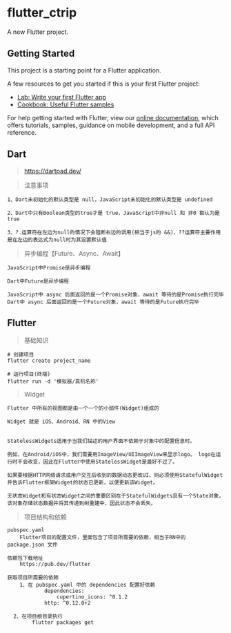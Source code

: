 # flutter_ctrip

A new Flutter project.

## Getting Started

This project is a starting point for a Flutter application.

A few resources to get you started if this is your first Flutter project:

- [Lab: Write your first Flutter app](https://flutter.dev/docs/get-started/codelab)
- [Cookbook: Useful Flutter samples](https://flutter.dev/docs/cookbook)

For help getting started with Flutter, view our
[online documentation](https://flutter.dev/docs), which offers tutorials,
samples, guidance on mobile development, and a full API reference.

## Dart
> https://dartpad.dev/

> 注意事项

```
1、Dart未初始化的默认类型是 null，JavaScript未初始化的默认类型是 undefined

2、Dart中只有Boolean类型的true才是 true，JavaScript中非null 和 非0 都认为是true

3、?.运算符在左边为null的情况下会阻断右边的调用(相当于js的 &&)，??运算符主要作用是在左边的表达式为null时为其设置默认值
```

> 异步编程【Future、Async、Await】

```
JavaScript中Promise是异步编程

Dart中Future是异步编程

JavaScript中 async 后面返回的是一个Promise对象，await 等待的是Promise执行完毕
Dart中 async 后面返回的是一个Future对象，await 等待的是Future执行完毕
```

## Flutter

> 基础知识

```
# 创建项目
flutter create project_name

# 运行项目(终端)
flutter run -d '模拟器/真机名称'
```

> Widget

```
Flutter 中所有的视图都是由一个一个的小部件(Widget)组成的

Widget 就是 iOS、Android、RN 中的View


StatelessWidgets适用于当我们描述的用户界面不依赖于对象中的配置信息时。

例如，在Android/iOS中，我们需要用ImageView/UIImageView来显示logo。 logo在运行时不会改变，因此在Flutter中使用StatelessWidget是最好不过了。

如果要根据HTTP网络请求或用户交互后收到的数据动态更改UI，则必须使用StatefulWidget并告诉Flutter框架Widget的状态已更新，以便更新该Widget。

无状态Widget和有状态Widget之间的重要区别在于StatefulWidgets具有一个State对象，该对象存储状态数据并将其传递到树重建中，因此状态不会丢失。
```

> 项目结构和依赖

```
pubspec.yaml 
	Flutter项目的配置文件，里面包含了项目所需要的依赖，相当于RN中的 package.json 文件
	
依赖包下载地址
	https://pub.dev/flutter
	
获取项目所需要的依赖
	1、在 pubspec.yaml 中的 dependencies 配置好依赖
			dependencies:
				cupertino_icons: ^0.1.2
  			http: ^0.12.0+2
  			
  2、在项目根目录执行
  		flutter packages get
```

